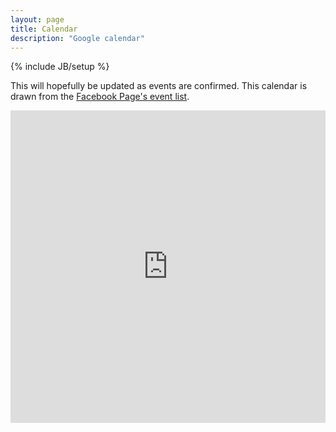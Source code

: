```yaml
---
layout: page
title: Calendar
description: "Google calendar"
---
```

{% include JB/setup %}

<p>This will hopefully be updated as events are confirmed. This calendar is drawn from the <a href="https://www.facebook.com/MellowPagesLibrary">Facebook Page's event list</a>.</p> 


<iframe src="https://www.google.com/calendar/embed?src=mellowpageslibrary%40gmail.com&amp;ctz=America/New_York&amp;height=600&amp;wkst=1&amp;bgcolor=%23fbfbfb&amp;src=3cdo44ur0tgrmkdepkcs79ce0f1266sb%40import.calendar.google.com&amp;color=%23bc902e&amp;ctz=America%2FNew_York" 
	style=" border-width:0; width:100%; "  
	height="500" 
	frameborder="0" 
	scrolling="no">
</iframe>